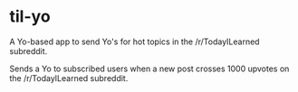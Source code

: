 til-yo
======

A Yo-based app to send Yo's for hot topics in the /r/TodayILearned subreddit.

Sends a Yo to subscribed users when a new post crosses 1000 upvotes on the /r/TodayILearned subreddit.